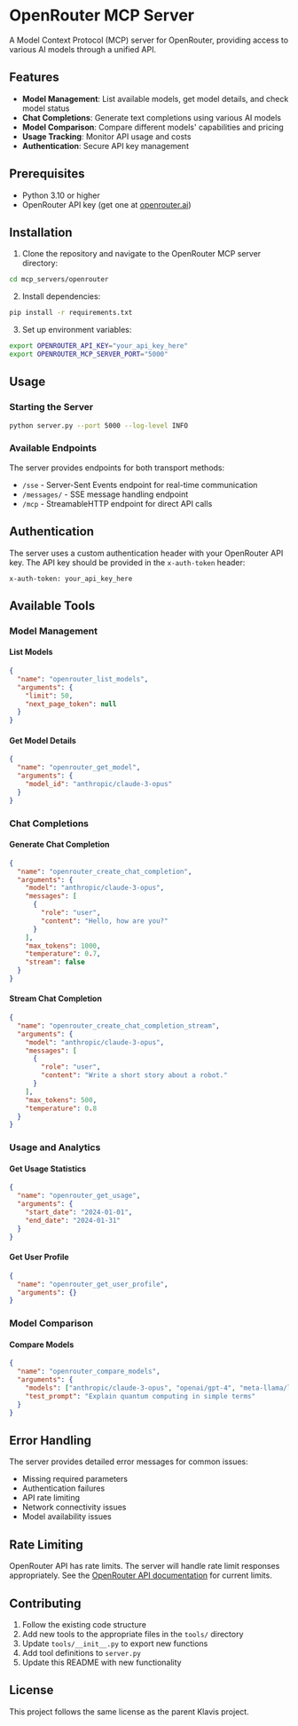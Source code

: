 # OpenRouter MCP Server

A Model Context Protocol (MCP) server for OpenRouter, providing access to various AI models through a unified API.

## Features

- **Model Management**: List available models, get model details, and check model status
- **Chat Completions**: Generate text completions using various AI models
- **Model Comparison**: Compare different models' capabilities and pricing
- **Usage Tracking**: Monitor API usage and costs
- **Authentication**: Secure API key management

## Prerequisites

- Python 3.10 or higher
- OpenRouter API key (get one at [openrouter.ai](https://openrouter.ai))

## Installation

1. Clone the repository and navigate to the OpenRouter MCP server directory:
```bash
cd mcp_servers/openrouter
```

2. Install dependencies:
```bash
pip install -r requirements.txt
```

3. Set up environment variables:
```bash
export OPENROUTER_API_KEY="your_api_key_here"
export OPENROUTER_MCP_SERVER_PORT="5000"
```

## Usage

### Starting the Server

```bash
python server.py --port 5000 --log-level INFO
```

### Available Endpoints

The server provides endpoints for both transport methods:

- `/sse` - Server-Sent Events endpoint for real-time communication
- `/messages/` - SSE message handling endpoint
- `/mcp` - StreamableHTTP endpoint for direct API calls

## Authentication

The server uses a custom authentication header with your OpenRouter API key. The API key should be provided in the `x-auth-token` header:

```
x-auth-token: your_api_key_here
```

## Available Tools

### Model Management

#### List Models
```json
{
  "name": "openrouter_list_models",
  "arguments": {
    "limit": 50,
    "next_page_token": null
  }
}
```

#### Get Model Details
```json
{
  "name": "openrouter_get_model",
  "arguments": {
    "model_id": "anthropic/claude-3-opus"
  }
}
```

### Chat Completions

#### Generate Chat Completion
```json
{
  "name": "openrouter_create_chat_completion",
  "arguments": {
    "model": "anthropic/claude-3-opus",
    "messages": [
      {
        "role": "user",
        "content": "Hello, how are you?"
      }
    ],
    "max_tokens": 1000,
    "temperature": 0.7,
    "stream": false
  }
}
```

#### Stream Chat Completion
```json
{
  "name": "openrouter_create_chat_completion_stream",
  "arguments": {
    "model": "anthropic/claude-3-opus",
    "messages": [
      {
        "role": "user",
        "content": "Write a short story about a robot."
      }
    ],
    "max_tokens": 500,
    "temperature": 0.8
  }
}
```

### Usage and Analytics

#### Get Usage Statistics
```json
{
  "name": "openrouter_get_usage",
  "arguments": {
    "start_date": "2024-01-01",
    "end_date": "2024-01-31"
  }
}
```

#### Get User Profile
```json
{
  "name": "openrouter_get_user_profile",
  "arguments": {}
}
```

### Model Comparison

#### Compare Models
```json
{
  "name": "openrouter_compare_models",
  "arguments": {
    "models": ["anthropic/claude-3-opus", "openai/gpt-4", "meta-llama/llama-3.1-8b-instruct"],
    "test_prompt": "Explain quantum computing in simple terms"
  }
}
```

## Error Handling

The server provides detailed error messages for common issues:
- Missing required parameters
- Authentication failures
- API rate limiting
- Network connectivity issues
- Model availability issues

## Rate Limiting

OpenRouter API has rate limits. The server will handle rate limit responses appropriately. See the [OpenRouter API documentation](https://openrouter.ai/docs) for current limits.

## Contributing

1. Follow the existing code structure
2. Add new tools to the appropriate files in the `tools/` directory
3. Update `tools/__init__.py` to export new functions
4. Add tool definitions to `server.py`
5. Update this README with new functionality

## License

This project follows the same license as the parent Klavis project. 